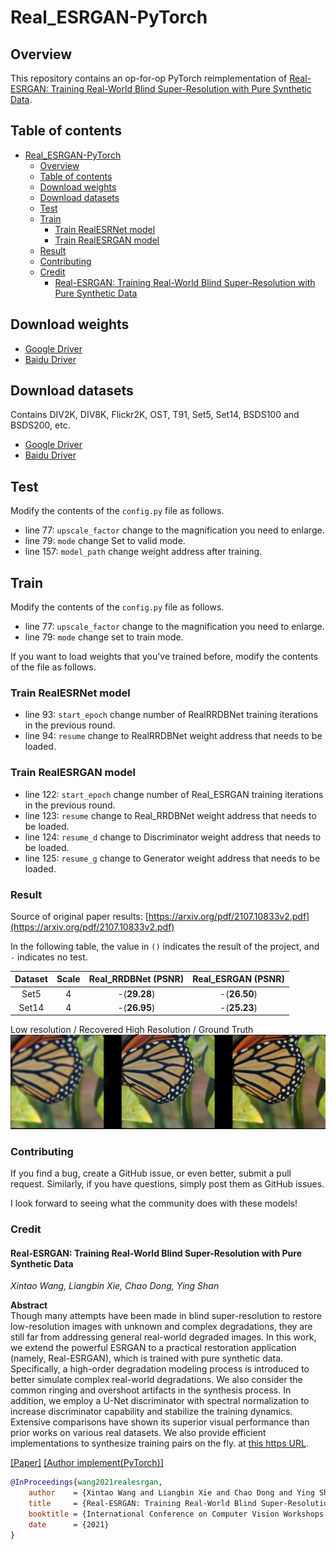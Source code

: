 # Real_ESRGAN-PyTorch

## Overview

This repository contains an op-for-op PyTorch reimplementation of [Real-ESRGAN: Training Real-World Blind Super-Resolution with Pure Synthetic Data](https://arxiv.org/abs/2107.10833v2).

## Table of contents

- [Real_ESRGAN-PyTorch](#real_esrgan-pytorch)
    - [Overview](#overview)
    - [Table of contents](#table-of-contents)
    - [Download weights](#download-weights)
    - [Download datasets](#download-datasets)
    - [Test](#test)
    - [Train](#train)
        - [Train RealESRNet model](#train-realesrnet-model)
        - [Train RealESRGAN model](#train-realesrgan-model)
    - [Result](#result)
    - [Contributing](#contributing)
    - [Credit](#credit)
        - [Real-ESRGAN: Training Real-World Blind Super-Resolution with Pure Synthetic Data](#real-esrgan-training-real-world-blind-super-resolution-with-pure-synthetic-data)

## Download weights

- [Google Driver](https://drive.google.com/drive/folders/17ju2HN7Y6pyPK2CC_AqnAfTOe9_3hCQ8?usp=sharing)
- [Baidu Driver](https://pan.baidu.com/s/1yNs4rqIb004-NKEdKBJtYg?pwd=llot)

## Download datasets

Contains DIV2K, DIV8K, Flickr2K, OST, T91, Set5, Set14, BSDS100 and BSDS200, etc.

- [Google Driver](https://drive.google.com/drive/folders/1A6lzGeQrFMxPqJehK9s37ce-tPDj20mD?usp=sharing)
- [Baidu Driver](https://pan.baidu.com/s/1o-8Ty_7q6DiS3ykLU09IVg?pwd=llot)

## Test

Modify the contents of the `config.py` file as follows.

- line 77: `upscale_factor` change to the magnification you need to enlarge.
- line 79: `mode` change Set to valid mode.
- line 157: `model_path` change weight address after training.

## Train

Modify the contents of the `config.py` file as follows.

- line 77: `upscale_factor` change to the magnification you need to enlarge.
- line 79: `mode` change set to train mode.

If you want to load weights that you've trained before, modify the contents of the file as follows.

### Train RealESRNet model

- line 93: `start_epoch` change number of RealRRDBNet training iterations in the previous round.
- line 94: `resume` change to RealRRDBNet weight address that needs to be loaded.

### Train RealESRGAN model

- line 122: `start_epoch` change number of Real_ESRGAN training iterations in the previous round.
- line 123: `resume` change to Real_RRDBNet weight address that needs to be loaded.
- line 124: `resume_d` change to Discriminator weight address that needs to be loaded.
- line 125: `resume_g` change to Generator weight address that needs to be loaded.

### Result

Source of original paper results: [https://arxiv.org/pdf/2107.10833v2.pdf](https://arxiv.org/pdf/2107.10833v2.pdf)

In the following table, the value in `()` indicates the result of the project, and `-` indicates no test.

| Dataset | Scale | Real_RRDBNet (PSNR) | Real_ESRGAN (PSNR) |
|:-------:|:-----:|:-------------------:|:------------------:|
|  Set5   |   4   |    -(**29.28**)     |    -(**26.50**)    |
|  Set14  |   4   |    -(**26.95**)     |    -(**25.23**)    |

Low resolution / Recovered High Resolution / Ground Truth
<span align="center"><img src="assets/result.png"/></span>

### Contributing

If you find a bug, create a GitHub issue, or even better, submit a pull request. Similarly, if you have questions,
simply post them as GitHub issues.

I look forward to seeing what the community does with these models!

### Credit

#### Real-ESRGAN: Training Real-World Blind Super-Resolution with Pure Synthetic Data

_Xintao Wang, Liangbin Xie, Chao Dong, Ying Shan_ <br>

**Abstract** <br>
Though many attempts have been made in blind super-resolution to restore low-resolution images with unknown and complex
degradations, they are still far from addressing general real-world degraded images. In this work, we extend the
powerful ESRGAN to a practical restoration application (namely, Real-ESRGAN), which is trained with pure synthetic data.
Specifically, a high-order degradation modeling process is introduced to better simulate complex real-world
degradations. We also consider the common ringing and overshoot artifacts in the synthesis process. In addition, we
employ a U-Net discriminator with spectral normalization to increase discriminator capability and stabilize the training
dynamics. Extensive comparisons have shown its superior visual performance than prior works on various real datasets. We
also provide efficient implementations to synthesize training pairs on the fly.
at [this https URL](https://github.com/xinntao/ESRGAN).

[[Paper]](https://arxiv.org/pdf/1609.04802) [[Author implement(PyTorch)]](https://github.com/xinntao/Real-ESRGAN)

```bibtex
@InProceedings{wang2021realesrgan,
    author    = {Xintao Wang and Liangbin Xie and Chao Dong and Ying Shan},
    title     = {Real-ESRGAN: Training Real-World Blind Super-Resolution with Pure Synthetic Data},
    booktitle = {International Conference on Computer Vision Workshops (ICCVW)},
    date      = {2021}
}
```
